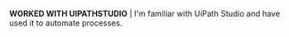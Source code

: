 **WORKED WITH UIPATHSTUDIO**
| I'm familiar with UiPath Studio and have used it to automate processes.
